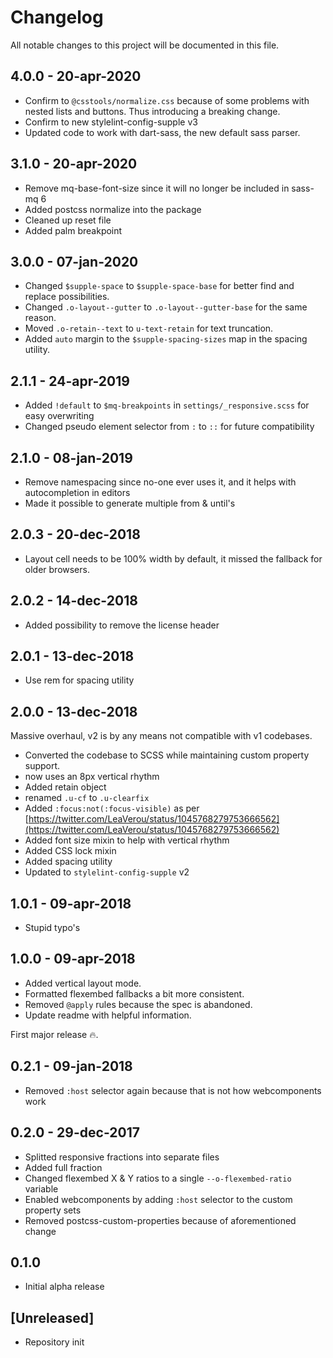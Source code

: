 # Changelog
All notable changes to this project will be documented in this file.

## 4.0.0 - 20-apr-2020

- Confirm to `@csstools/normalize.css` because of some problems with nested lists and buttons. Thus introducing a breaking change.
- Confirm to new stylelint-config-supple v3
- Updated code to work with dart-sass, the new default sass parser.

## 3.1.0 - 20-apr-2020

- Remove mq-base-font-size since it will no longer be included in sass-mq 6
- Added postcss normalize into the package
- Cleaned up reset file
- Added palm breakpoint

## 3.0.0 - 07-jan-2020

- Changed `$supple-space` to `$supple-space-base` for better find and replace possibilities.
- Changed `.o-layout--gutter` to `.o-layout--gutter-base` for the same reason.
- Moved `.o-retain--text` to `u-text-retain` for text truncation.
- Added `auto` margin to the `$supple-spacing-sizes` map in the spacing utility.

## 2.1.1 - 24-apr-2019

- Added `!default` to `$mq-breakpoints` in `settings/_responsive.scss` for easy overwriting
- Changed pseudo element selector from `:` to `::` for future compatibility

## 2.1.0 - 08-jan-2019

- Remove namespacing since no-one ever uses it, and it helps with autocompletion in editors
- Made it possible to generate multiple from & until's

## 2.0.3 - 20-dec-2018

- Layout cell needs to be 100% width by default, it missed the fallback for older browsers.

## 2.0.2 - 14-dec-2018

- Added possibility to remove the license header

## 2.0.1 - 13-dec-2018

- Use rem for spacing utility

## 2.0.0 - 13-dec-2018
Massive overhaul, v2 is by any means not compatible with v1 codebases.

- Converted the codebase to SCSS while maintaining custom property support.
- now uses an 8px vertical rhythm
- Added retain object
- renamed `.u-cf` to `.u-clearfix`
- Added `:focus:not(:focus-visible)` as per [https://twitter.com/LeaVerou/status/1045768279753666562](https://twitter.com/LeaVerou/status/1045768279753666562)
- Added font size mixin to help with vertical rhythm
- Added CSS lock mixin
- Added spacing utility
- Updated to `stylelint-config-supple` v2

## 1.0.1 - 09-apr-2018
- Stupid typo's

## 1.0.0 - 09-apr-2018
- Added vertical layout mode.
- Formatted flexembed fallbacks a bit more consistent.
- Removed `@apply` rules because the spec is abandoned.
- Update readme with helpful information.

First major release 🔥.

## 0.2.1 - 09-jan-2018
- Removed `:host` selector again because that is not how webcomponents work

## 0.2.0 - 29-dec-2017
- Splitted responsive fractions into separate files
- Added full fraction
- Changed flexembed X & Y ratios to a single `--o-flexembed-ratio` variable
- Enabled webcomponents by adding `:host` selector to the custom property sets
- Removed postcss-custom-properties because of aforementioned change

## 0.1.0
- Initial alpha release

## [Unreleased]
- Repository init

